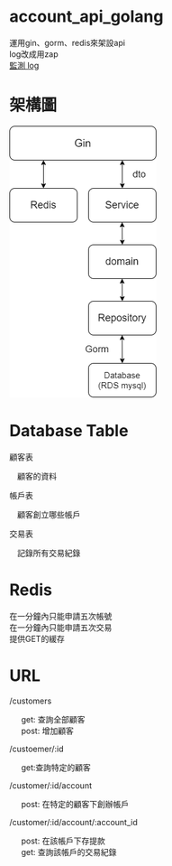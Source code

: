 # account_api_golang

運用gin、gorm、redis來架設api <br>
log改成用zap <br>
[監測 log](https://github.com/zaqxsw800402/log_monitor)

# 架構圖

![image](https://github.com/zaqxsw800402/account_api_redis/blob/master/picture/redis.png?raw=true)

# Database Table

顧客表

&ensp;&ensp;顧客的資料

帳戶表

&ensp;&ensp;顧客創立哪些帳戶

交易表

&ensp;&ensp;記錄所有交易紀錄

# Redis
在一分鐘內只能申請五次帳號 <BR>
在一分鐘內只能申請五次交易  <BR>
提供GET的緩存<BR>

# URL
/customers

&ensp;&ensp;&ensp;get: 查詢全部顧客<BR>
&ensp;&ensp;&ensp;post: 增加顧客<BR>

/custoemer/:id

&ensp;&ensp;&ensp;get:查詢特定的顧客

/customer/:id/account

&ensp;&ensp;&ensp;post: 在特定的顧客下創辦帳戶

/customer/:id/account/:account_id

&ensp;&ensp;&ensp;post: 在該帳戶下存提款 <BR>
&ensp;&ensp;&ensp;get: 查詢該帳戶的交易紀錄<BR>
